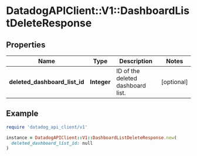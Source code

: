 # DatadogAPIClient::V1::DashboardListDeleteResponse

## Properties

| Name | Type | Description | Notes |
| ---- | ---- | ----------- | ----- |
| **deleted_dashboard_list_id** | **Integer** | ID of the deleted dashboard list. | [optional] |

## Example

```ruby
require 'datadog_api_client/v1'

instance = DatadogAPIClient::V1::DashboardListDeleteResponse.new(
  deleted_dashboard_list_id: null
)
```

